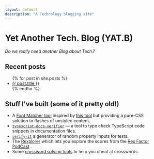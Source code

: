 ```yaml
---
layout: default
description: "A Technology blogging site"
---
```


# Yet Another Tech. Blog (YAT.B)

_Do we really need another Blog about Tech.?_

## Recent posts

<ul>
  {% for post in site.posts %}
    <li>
      <a href="{{ site.baseurl }}{{ post.url }}">{{ post.title }}</a>
    </li>
  {% endfor %}
</ul>

## Stuff I've built (some of it pretty old!)

- A [Font Matcher tool](https://paulbrimicombe.github.io/font-matcher/) inspired by [this tool](https://meowni.ca/font-style-matcher/) but providing a pure-CSS solution to flashes of unstyled content.
- [`typescript-docs-verifier`](https://www.npmjs.com/package/typescript-docs-verifier) — a tool to type check TypeScript code snippets in documentation files.
- [`verify-it`](https://www.npmjs.com/package/verify-it) a generator of random property inputs for tests.
- The [Rexplorer](https://paulbrimicombe.github.io/rexplorer/) which lets you explore the scores from the [Rex Factor PodCast](https://rexfactor.wordpress.com/) .
- Some [crossword solving tools](https://paulbrimicombe.github.io/crossword-tools/) to help you cheat at crosswords.
